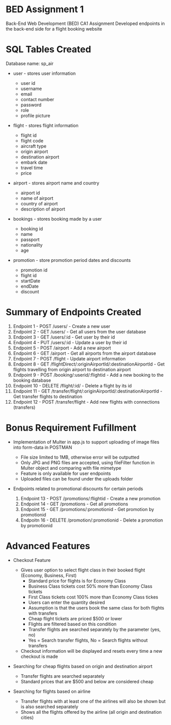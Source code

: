 # BED Assignment 1
Back-End Web Development (BED) CA1 Assignment
Developed endpoints in the back-end side for a flight booking website

# SQL Tables Created
Database name: sp_air
- user - stores user information
    - user id
    - username
    - email
    - contact number
    - password
    - role
    - profile picture

- flight - stores flight information
    - flight id 
    - flight code
    - aircraft type
    - origin airport
    - destination airport
    - embark date
    - travel time
    - price
 
- airport - stores airport name and country
    - airport id
    - name of airport
    - country of airport
    - description of airport

- bookings - stores booking made by a user
    - booking id
    - name
    - passport
    - nationality
    - age

- promotion - store promotion period dates and discounts
    - promotion id
    - flight id
    - startDate
    - endDate
    - discount

# Summary of Endpoints Created
1. Endpoint 1 - POST /users/ - Create a new user
2. Endpoint 2 - GET /users/ - Get all users from the user database
3. Endpoint 3 - GET /users/:id - Get user by their id
4. Endpoint 4 - PUT /users/:id - Update a user by their id
5. Endpoint 5 - POST /airport - Add a new airport
6. Endpoint 6 - GET /airport - Get all airports from the airport database
7. Endpoint 7 - POST /flight - Update airport information
8. Endpoint 8 - GET /flightDirect/:originAirportId/:destinationAirportId - Get flights travelling from origin airport to destination airport
9. Endpoint 9 - POST /booking/:userid/:flightid - Add a new booking to the booking database
10. Endpoint 10 - DELETE /flight/:id/ - Delete a flight by its id
11. Endpoint 11 - GET /transfer/flight/:originAirportId/:destinationAirportId - Get transfer flights to destination
12. Endpoint 12 - POST /transfer/flight - Add new flights with connections (transfers)

# Bonus Requirement Fufillment
- Implementation of Multer in app.js to support uploading of image files into form-data in POSTMAN
    - File size limited to 1MB, otherwise error will be outputted
    - Only JPG and PNG files are accepted, using fileFilter function in Multer object and comparing with file mimetype
    -  Feature is only available for user endpoints
    - Uploaded files can be found under the uploads folder

- Endpoints related to promotional discounts for certain periods
    1. Endpoint 13 - POST /promotions/:flightid - Create a new promotion
    2. Endpoint 14 - GET /promotions - Get all promotions
    3. Endpoint 15 - GET /promotions/:promotionid - Get promotion by promotionid
    4. Endpoitn 16 - DELETE /promotion/:promotionid - Delete a promotion by promotionid

# Advanced Features
- Checkout Feature
    - Gives user option to select flight class in their booked flight (Economy, Business, First)
        - Standard price for flights is for Economy Class
        - Business Class tickets cost 50% more than Economy Class tickets
        - First Class tickets cost 100% more than Economy Class tickes
        - Users can enter the quantity desired
        - Assumption is that the users book the same class for both flights with transfers
        - Cheap flight tickets are priced $500 or lower
        - Flights are filtered based on this condition
        - Transfer flights are searched separately by the parameter (yes, no)
        - Yes = Search transfer flights, No = Search flights without transfers
    - Checkout information will be displayed and resets every time a new checkout is made

- Searching for cheap flights based on origin and destination airport
    - Transfer flights are searched separately
    - Standard prices that are $500 and below are considered cheap

- Searching for flights based on airline
    - Transfer flights with at least one of the airlines will also be shown but is also searched separately
    - Shows all the flights offered by the airline (all origin and destination cities)
